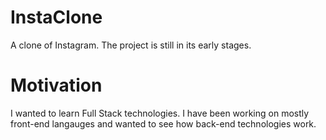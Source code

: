 # InstaClone

A clone of Instagram. The project is still in its early stages.

# Motivation

I wanted to learn Full Stack technologies. I have been working on mostly front-end langauges and wanted to 
see how back-end technologies work. 